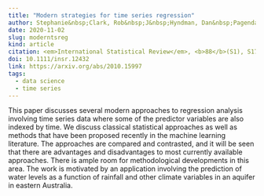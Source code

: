 ```yaml
---
title: "Modern strategies for time series regression"
author: Stephanie&nbsp;Clark, Rob&nbsp;J&nbsp;Hyndman, Dan&nbsp;Pagendam, Louise&nbsp;M&nbsp;Ryan
date: 2020-11-02
slug: moderntsreg
kind: article
citation: <em>International Statistical Review</em>, <b>88</b>(S1), S179-S204
doi: 10.1111/insr.12432
link: https://arxiv.org/abs/2010.15997
tags:
  - data science
  - time series
---
```


This paper discusses several modern approaches to regression analysis involving time series data where some of the predictor variables are also indexed by time. We discuss classical statistical approaches as well as methods that have been proposed recently in the machine learning literature. The approaches are compared and contrasted, and it will be seen that there are advantages and disadvantages to most currently available approaches. There is ample room for methodological developments in this area. The work is motivated by an application involving the prediction of water levels as a function of rainfall and other climate variables in an aquifer in eastern Australia.
